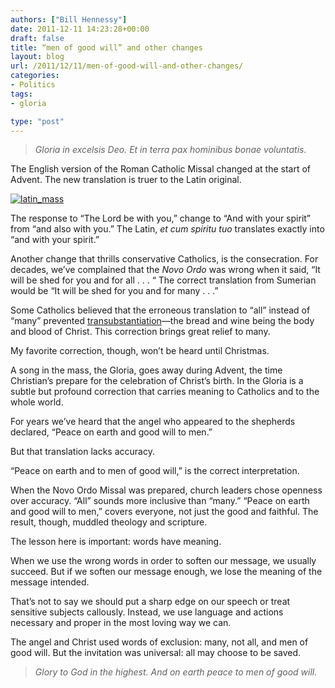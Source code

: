 ```yaml
---
authors: ["Bill Hennessy"]
date: 2011-12-11 14:23:28+00:00
draft: false
title: “men of good will” and other changes
layout: blog
url: /2011/12/11/men-of-good-will-and-other-changes/
categories:
- Politics
tags:
- gloria

type: "post"
---
```


> _Gloria in excelsis Deo. Et in terra pax hominibus bonae voluntatis._





The English version of the Roman Catholic Missal changed at the start of Advent. The new translation is truer to the Latin original. 

[![latin_mass](https://hennessysview.com/wp-content/uploads/2011/12/latin_mass_thumb.jpg)
](https://hennessysview.com/wp-content/uploads/2011/12/latin_mass.jpg)

The response to “The Lord be with you,” change to “And with your spirit” from “and also with you.” The Latin, _et cum spiritu tuo_ translates exactly into “and with your spirit.” 

Another change that thrills conservative Catholics, is the consecration. For decades, we’ve complained that the _Novo Ordo_ was wrong when it said, “It will be shed for you and for all . . . “ The correct translation from Sumerian would be “It will be shed for you and for many . . .” 

Some Catholics believed that the erroneous translation to “all” instead of “many” prevented [transubstantiation](https://www.newadvent.org/cathen/05573a.htm)—the bread and wine being the body and blood of Christ. This correction brings great relief to many.

My favorite correction, though, won’t be heard until Christmas. 

A song in the mass, the Gloria, goes away during Advent, the time Christian’s prepare for the celebration of Christ’s birth. In the Gloria is a subtle but profound correction that carries meaning to Catholics and to the whole world.

For years we’ve heard that the angel who appeared to the shepherds declared, “Peace on earth and good will to men.” 

But that translation lacks accuracy.

“Peace on earth and to men of good will,” is the correct interpretation.

When the Novo Ordo Missal was prepared, church leaders chose openness over accuracy. “All” sounds more inclusive than “many.” “Peace on earth and good will to men,” covers everyone, not just the good and faithful. The result, though, muddled theology and scripture. 

The lesson here is important: words have meaning. 

When we use the wrong words in order to soften our message, we usually succeed. But if we soften our message enough, we lose the meaning of the message intended.

That’s not to say we should put a sharp edge on our speech or treat sensitive subjects callously. Instead, we use language and actions necessary and proper in the most loving way we can.

The angel and Christ used words of exclusion: many, not all, and men of good will. But the invitation was universal: all may choose to be saved.



> _Glory to God in the highest. And on earth peace to men of good will._
> 
> 
